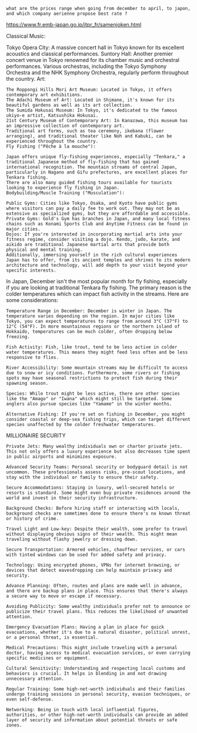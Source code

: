     what are the prices range when going from december to april, to japon, and which company aerienne propose best rate ? 

https://www.fr.emb-japan.go.jp/itpr_fr/samenjoken.html

Classical Music:

Tokyo Opera City: A massive concert hall in Tokyo known for its excellent acoustics and classical performances.
    Suntory Hall: Another premier concert venue in Tokyo renowned for its chamber music and orchestral performances.
    Various orchestras, including the Tokyo Symphony Orchestra and the NHK Symphony Orchestra, regularly perform throughout the country.
    Art:

    The Roppongi Hills Mori Art Museum: Located in Tokyo, it offers contemporary art exhibitions.
    The Adachi Museum of Art: Located in Shimane, it's known for its beautiful gardens as well as its art collection.
    The Sumida Hokusai Museum: In Tokyo, it's dedicated to the famous ukiyo-e artist, Katsushika Hokusai.
    21st Century Museum of Contemporary Art: In Kanazawa, this museum has an impressive collection of contemporary art.
    Traditional art forms, such as tea ceremony, ikebana (flower arranging), and traditional theater like Noh and Kabuki, can be experienced throughout the country.
    Fly Fishing ("Pêche à la mouche"):

    Japan offers unique fly-fishing experiences, especially "Tenkara," a traditional Japanese method of fly-fishing that has gained international recognition. The mountain streams of central Japan, particularly in Nagano and Gifu prefectures, are excellent places for Tenkara fishing.
    There are also many guided fishing tours available for tourists looking to experience fly fishing in Japan.
    Bodybuilding/Muscle Training ("Musculation"):

    Public Gyms: Cities like Tokyo, Osaka, and Kyoto have public gyms where visitors can pay a daily fee to work out. They may not be as extensive as specialized gyms, but they are affordable and accessible.
    Private Gyms: Gold's Gym has branches in Japan, and many local fitness chains such as Konami Sports Club and Anytime Fitness can be found in major cities.
    Dojos: If you're interested in incorporating martial arts into your fitness regime, consider visiting a dojo. Kendo, judo, karate, and aikido are traditional Japanese martial arts that provide both physical and mental training.
    Additionally, immersing yourself in the rich cultural experiences Japan has to offer, from its ancient temples and shrines to its modern architecture and technology, will add depth to your visit beyond your specific interests.


In Japan, December isn't the most popular month for fly fishing, especially if you are looking at traditional Tenkara fly fishing. The primary reason is the colder temperatures which can impact fish activity in the streams. Here are some considerations:

    Temperature Range in December: December is winter in Japan. The temperature varies depending on the region. In major cities like Tokyo, you can expect temperatures to range from around 3°C (37°F) to 12°C (54°F). In more mountainous regions or the northern island of Hokkaido, temperatures can be much colder, often dropping below freezing.

    Fish Activity: Fish, like trout, tend to be less active in colder water temperatures. This means they might feed less often and be less responsive to flies.

    River Accessibility: Some mountain streams may be difficult to access due to snow or icy conditions. Furthermore, some rivers or fishing spots may have seasonal restrictions to protect fish during their spawning season.

    Species: While trout might be less active, there are other species like the "Amago" or "Iwana" which might still be targeted. Some anglers also pursue species like "Yamame" in the winter months.

    Alternative Fishing: If you're set on fishing in December, you might consider coastal or deep-sea fishing trips, which can target different species unaffected by the colder freshwater temperatures.

MILLIONAIRE SECURITY 

    Private Jets: Many wealthy individuals own or charter private jets. This not only offers a luxury experience but also decreases time spent in public airports and minimizes exposure.

    Advanced Security Teams: Personal security or bodyguard detail is not uncommon. These professionals assess risks, pre-scout locations, and stay with the individual or family to ensure their safety.

    Secure Accommodations: Staying in luxury, well-secured hotels or resorts is standard. Some might even buy private residences around the world and invest in their security infrastructure.

    Background Checks: Before hiring staff or interacting with locals, background checks are sometimes done to ensure there's no known threat or history of crime.

    Travel Light and Low-key: Despite their wealth, some prefer to travel without displaying obvious signs of their wealth. This might mean traveling without flashy jewelry or dressing down.

    Secure Transportation: Armored vehicles, chauffeur services, or cars with tinted windows can be used for added safety and privacy.

    Technology: Using encrypted phones, VPNs for internet browsing, or devices that detect eavesdropping can help maintain privacy and security.

    Advance Planning: Often, routes and plans are made well in advance, and there are backup plans in place. This ensures that there's always a secure way to move or escape if necessary.

    Avoiding Publicity: Some wealthy individuals prefer not to announce or publicize their travel plans. This reduces the likelihood of unwanted attention.

    Emergency Evacuation Plans: Having a plan in place for quick evacuations, whether it's due to a natural disaster, political unrest, or a personal threat, is essential.

    Medical Precautions: This might include traveling with a personal doctor, having access to medical evacuation services, or even carrying specific medicines or equipment.

    Cultural Sensitivity: Understanding and respecting local customs and behaviors is crucial. It helps in blending in and not drawing unnecessary attention.

    Regular Training: Some high-net-worth individuals and their families undergo training sessions in personal security, evasion techniques, or even self-defense.

    Networking: Being in touch with local influential figures, authorities, or other high-net-worth individuals can provide an added layer of security and information about potential threats or safe zones.